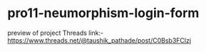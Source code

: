# pro11-neumorphism-login-form
preview of project Threads link:-https://www.threads.net/@taushik_pathade/post/C0Bsb3FClzj
